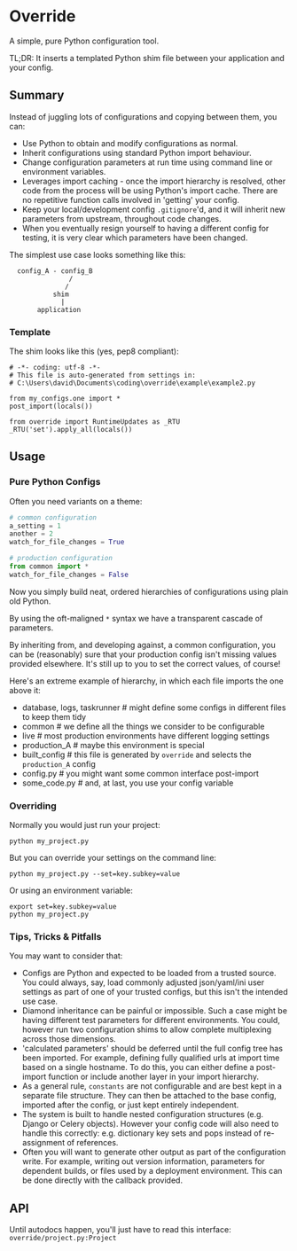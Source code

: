 # Override #
A simple, pure Python configuration tool.

TL;DR: It inserts a templated Python shim file between your application and your config.

## Summary ##
Instead of juggling lots of configurations and copying between them, you can:
- Use Python to obtain and modify configurations as normal.
- Inherit configurations using standard Python import behaviour.
- Change configuration parameters at run time using command line or environment variables.
- Leverages import caching - once the import hierarchy is resolved, other code from the process
 will be using Python's import cache. There are no repetitive
 function calls involved in 'getting' your config.
- Keep your local/development config `.gitignore`'d, and it will inherit new
  parameters from upstream, throughout code changes.
- When you eventually resign yourself to having a different config for testing, it is very clear
  which parameters have been changed.

The simplest use case looks something like this:
```
  config_A - config_B
               /
              /
           shim
             |
       application
```

### Template ###
The shim looks like this (yes, pep8 compliant):
```
# -*- coding: utf-8 -*-
# This file is auto-generated from settings in:
# C:\Users\david\Documents\coding\override\example\example2.py

from my_configs.one import *
post_import(locals())

from override import RuntimeUpdates as _RTU
_RTU('set').apply_all(locals())
```

## Usage ##

### Pure Python Configs ###
Often you need variants on a theme:
```python
# common configuration
a_setting = 1
another = 2
watch_for_file_changes = True
```

```python
# production configuration
from common import *
watch_for_file_changes = False
```
Now you simply build neat, ordered hierarchies of configurations using plain old Python.

By using the oft-maligned `*` syntax we have a transparent cascade of parameters.

By inheriting from, and developing against, a common configuration, you can be (reasonably) sure
  that your production config isn't missing values provided elsewhere. It's still up to you to
  set the correct values, of course!

Here's an extreme example of hierarchy, in which each file imports the one above it:
- database, logs, taskrunner  # might define some configs in different files to keep them tidy
- common  # we define all the things we consider to be configurable
- live  # most production environments have different logging settings
- production_A  # maybe this environment is special
- built_config  # this file is generated by `override` and selects the `production_A` config
- config.py  # you might want some common interface post-import
- some_code.py  # and, at last, you use your config variable

### Overriding ###
Normally you would just run your project:
```
python my_project.py
```

But you can override your settings on the command line:
```
python my_project.py --set=key.subkey=value
```

Or using an environment variable:
```
export set=key.subkey=value
python my_project.py
```

### Tips, Tricks & Pitfalls ###
You may want to consider that:
- Configs are Python and expected to be loaded from a trusted source. You could always, say,
 load commonly
adjusted json/yaml/ini user settings as part of one of your trusted configs, but this isn't the intended use case.
- Diamond inheritance can be painful or impossible. Such a case might be having different test
parameters for different environments. You could, however run two configuration shims to
allow complete multiplexing across those dimensions.
- 'calculated parameters' should be deferred until the full config tree has been imported. For
example, defining fully qualified urls at import time based on a single hostname.
To do this, you can either define a post-import function or include another layer in your
 import hierarchy.
- As a general rule, `constants` are not configurable and are best kept in a separate file structure.
They can then be attached to the base config, imported after the config, or just
kept entirely independent.
- The system is built to handle nested configuration structures (e.g. Django or Celery objects).
However your config code will also need to handle this correctly: e.g. dictionary key sets and pops
 instead of re-assignment of references.
- Often you will want to generate other output as part of the configuration write. For example,
 writing out version information, parameters for dependent builds, or files used by a deployment
 environment. This can be done directly with the callback provided.

## API ##
Until autodocs happen, you'll just have to read this interface:
`override/project.py:Project`
